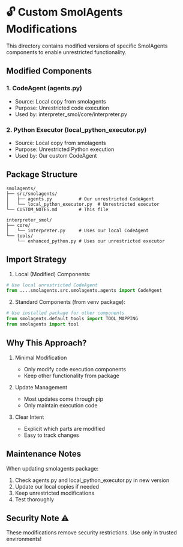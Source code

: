 # 🔓 Custom SmolAgents Modifications

This directory contains modified versions of specific SmolAgents components to enable unrestricted functionality.

## Modified Components

### 1. CodeAgent (agents.py)
- Source: Local copy from smolagents
- Purpose: Unrestricted code execution
- Used by: interpreter_smol/core/interpreter.py

### 2. Python Executor (local_python_executor.py)
- Source: Local copy from smolagents
- Purpose: Unrestricted Python execution
- Used by: Our custom CodeAgent

## Package Structure

```
smolagents/
├── src/smolagents/
│   ├── agents.py          # Our unrestricted CodeAgent
│   └── local_python_executor.py  # Unrestricted executor
└── CUSTOM_NOTES.md        # This file

interpreter_smol/
├── core/
│   └── interpreter.py     # Uses our local CodeAgent
└── tools/
    └── enhanced_python.py # Uses our unrestricted executor
```

## Import Strategy

1. Local (Modified) Components:
```python
# Use local unrestricted CodeAgent
from ....smolagents.src.smolagents.agents import CodeAgent
```

2. Standard Components (from venv package):
```python
# Use installed package for other components
from smolagents.default_tools import TOOL_MAPPING
from smolagents import tool
```

## Why This Approach?

1. Minimal Modification
   - Only modify code execution components
   - Keep other functionality from package

2. Update Management
   - Most updates come through pip
   - Only maintain execution code

3. Clear Intent
   - Explicit which parts are modified
   - Easy to track changes

## Maintenance Notes

When updating smolagents package:
1. Check agents.py and local_python_executor.py in new version
2. Update our local copies if needed
3. Keep unrestricted modifications
4. Test thoroughly

## Security Note ⚠️

These modifications remove security restrictions. Use only in trusted environments!